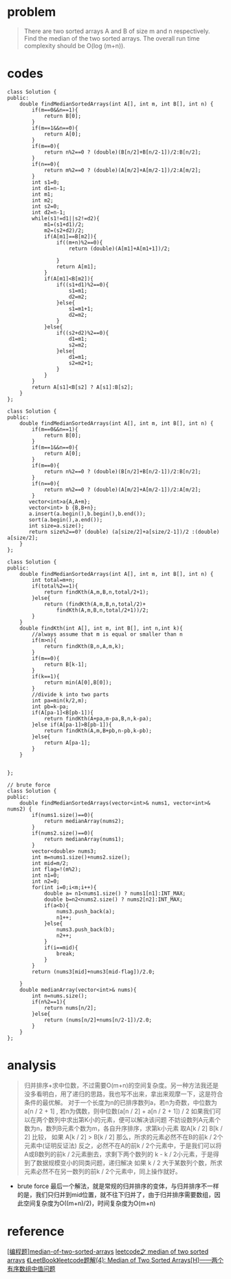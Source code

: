 # problem
>There are two sorted arrays A and B of size m and n respectively. Find the median of the two sorted arrays. The overall run time complexity should be O(log (m+n)).


# codes
```
class Solution {
public:
    double findMedianSortedArrays(int A[], int m, int B[], int n) {
        if(m==0&&n==1){
            return B[0];
        }
        if(m==1&&n==0){
            return A[0];
        }
        if(m==0){
            return n%2==0 ? (double)(B[n/2]+B[n/2-1])/2:B[n/2];
        }
        if(n==0){
            return m%2==0 ? (double)(A[m/2]+A[m/2-1])/2:A[m/2];
        }
        int s1=0;
        int d1=n-1;
        int m1;
        int m2;
        int s2=0;
        int d2=n-1;
        while(s1!=d1||s2!=d2){
            m1=(s1+d1)/2;
            m2=(s2+d2)/2;
            if(A[m1]==B[m2]){
                if((m+n)%2==0){
                    return (double)(A[m1]+A[m1+1])/2;

                }
                return A[m1];
            }
            if(A[m1]<B[m2]){
                if((s1+d1)%2==0){
                    s1=m1;
                    d2=m2;
                }else{
                    s1=m1+1;
                    d2=m2;
                }
            }else{
                if((s2+d2)%2==0){
                    d1=m1;
                    s2=m2;
                }else{
                    d1=m1;
                    s2=m2+1;
                }
            }
        }
        return A[s1]<B[s2] ? A[s1]:B[s2];
    }
};

```

```
class Solution {
public:
    double findMedianSortedArrays(int A[], int m, int B[], int n) {
        if(m==0&&n==1){
            return B[0];
        }
        if(m==1&&n==0){
            return A[0];
        }
        if(m==0){
            return n%2==0 ? (double)(B[n/2]+B[n/2-1])/2:B[n/2];
        }
        if(n==0){
            return m%2==0 ? (double)(A[m/2]+A[m/2-1])/2:A[m/2];
        }
       vector<int>a{A,A+m};
       vector<int> b {B,B+n};
       a.insert(a.begin(),b.begin(),b.end());
       sort(a.begin(),a.end());
       int size=a.size();
       return size%2==0? (double) (a[size/2]+a[size/2-1])/2 :(double) a[size/2];
    }
};
```

```
class Solution {
public:
    double findMedianSortedArrays(int A[], int m, int B[], int n) {
        int total=m+n;
        if(total%2==1){
            return findKth(A,m,B,n,total/2+1);
        }else{
            return (findKth(A,m,B,n,total/2)+
                findKth(A,m,B,n,total/2+1))/2;
        }
    }
    double findKth(int A[], int m, int B[], int n,int k){
        //always assume that m is equal or smaller than n 
        if(m>n){
            return findKth(B,n,A,m,k);
        }
        if(m==0){
            return B[k-1];
        }
        if(k==1){
            return min(A[0],B[0]);
        }
        //divide k into two parts 
        int pa=min(k/2,m);
        int pb=k-pa;
        if(A[pa-1]<B[pb-1]){
            return findKth(A+pa,m-pa,B,n,k-pa);
        }else if(A[pa-1]>B[pb-1]){
            return findKth(A,m,B+pb,n-pb,k-pb);
        }else{
            return A[pa-1];
        }
    }
      
       
};
```
```
// brute force
class Solution {
public:
    double findMedianSortedArrays(vector<int>& nums1, vector<int>& nums2) {
        if(nums1.size()==0){
            return medianArray(nums2);
        }
        if(nums2.size()==0){
            return medianArray(nums1);
        }
        vector<double> nums3;
        int m=nums1.size()+nums2.size();
        int mid=m/2;
        int flag=!(m%2);
        int n1=0;
        int n2=0;
        for(int i=0;i<m;i++){
            double a= n1<nums1.size() ? nums1[n1]:INT_MAX;
            double b=n2<nums2.size() ? nums2[n2]:INT_MAX;
            if(a<b){
                nums3.push_back(a);
                n1++;
            }else{
                nums3.push_back(b);
                n2++;
            }
            if(i==mid){
                break;
            }
        }
        return (nums3[mid]+nums3[mid-flag])/2.0;
        
    }
    double medianArray(vector<int>& nums){
        int n=nums.size();
        if(n%2==1){
            return nums[n/2];
        }else{
            return (nums[n/2]+nums[n/2-1])/2.0;
        }
    }
};
```

# analysis
>归并排序+求中位数，不过需要O(m+n)的空间复杂度。另一种方法我还是没多看明白，用了递归的思路，我也写不出来，拿出来观摩一下，这是符合条件的最优解。
对于一个长度为n的已排序数列a，若n为奇数，中位数为a[n / 2 + 1] , 
    若n为偶数，则中位数(a[n / 2] + a[n / 2 + 1]) / 2
    如果我们可以在两个数列中求出第K小的元素，便可以解决该问题
    不妨设数列A元素个数为n，数列B元素个数为m，各自升序排序，求第k小元素
    取A[k / 2] B[k / 2] 比较，
    如果 A[k / 2] > B[k / 2] 那么，所求的元素必然不在B的前k / 2个元素中(证明反证法)
    反之，必然不在A的前k / 2个元素中，于是我们可以将A或B数列的前k / 2元素删去，求剩下两个数列的
    k - k / 2小元素，于是得到了数据规模变小的同类问题，递归解决
    如果 k / 2 大于某数列个数，所求元素必然不在另一数列的前k / 2个元素中，同上操作就好。

- brute force
最后一个解法，就是常规的归并排序的变体，与归并排序不一样的是，我们只归并到mid位置，就不往下归并了，由于归并排序需要数组，因此空间复杂度为O((m+n)/2)，时间复杂度为O(m+n)

# reference
[[编程题]median-of-two-sorted-arrays][1]
[leetcode之 median of two sorted arrays][2]
[《LeetBook》leetcode题解(4): Median of Two Sorted Arrays[H]——两个有序数组中值问题][3]

[1]: https://www.nowcoder.com/questionTerminal/82c11b9392b14f3abfbf257f79a76025
[2]: https://blog.csdn.net/yutianzuijin/article/details/11499917/
[3]: https://blog.csdn.net/hk2291976/article/details/51107543
